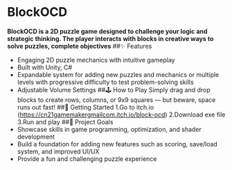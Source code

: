 # BlockOCD
**BlockOCD is a 2D puzzle game designed to challenge your logic and strategic thinking. The player interacts with blocks in creative ways to solve puzzles, complete objectives**
##✨ Features
- Engaging 2D puzzle mechanics with intuitive gameplay
- Built with Unity, C#
- Expandable system for adding new puzzles and mechanics or multiple levels with progressive difficulty to test problem-solving skills
- Adjustable Volume Settings
##🕹️ How to Play
Simply drag and drop blocks to create rows, columns, or 9x9 squares — but beware, space runs out fast!
##🚀 Getting Started
1.Go to itch.io (https://cn21gamemakergmailcom.itch.io/block-ocd)
2.Download exe file
3.Run and play
##🎯 Project Goals
- Showcase skills in game programming, optimization, and shader development
- Build a foundation for adding new features such as scoring, save/load system, and improved UI/UX
- Provide a fun and challenging puzzle experience
